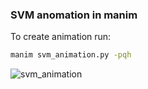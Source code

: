 ### SVM anomation in manim

To create animation run:
```bash
manim svm_animation.py -pqh
```

![svm_animation](svm_animation.gif)
